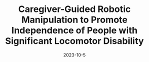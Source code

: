 ---
title: "Caregiver-Guided Robotic Manipulation to Promote Independence of People with Significant Locomotor Disability"
collection: publications
permalink: /publication/Caregiver_SLD_IROS_2023.md
excerpt: 'This paper is about fixing template issue #693.'
date: 2023-10-5
venue: 'Workshop on Assistive Robotics for Citizens, IROS 2023'
paperurl: 'http://academicpages.github.io/files/paper3.pdf'
citation: ' D. Mahalingam, A. Patankar, D. Das, N. Chakraborty, and I.V. Ramakrishnan. Caregiver-Guided Robotic Manipulation to Promote Independence of People with Significant Locomotor Disability. Workshop on Assistive Robotics for Citizens, <i>IEEE/RSJ International Conference on Intelligent Robots and Systems (IROS)<i>, 2023'
---